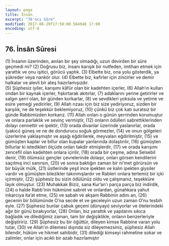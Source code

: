 ```yaml
---
layout: page
title: İnsân
excerpt: "76'ncı Sûre"
modified: 2017-08-29T17:50:00.564948 17:00
encoding: utf-8
---
```


## 76. İnsân Sûresi

(1) İnsanın üzerinden, anılan bir şey olmadığı, uzun devirden bir süre geçmedi mi?
(2) Doğrusu biz, insanı karışık bir nutfeden, imtihan etmek için yarattık ve onu işitici, görücü yaptık. 
(3) Elbette biz, ona yolu gösterdik, ya şükreder veya nankör olur.
(4) Elbette biz, kafirler için zincirler ve demir halkalar ve alevli bir ateş hazırlamışızdır.	
(5) Şüphesiz iyiler, karışımı kâfûr olan bir kadehten içerler,
(6) Allah’ın kulları ondan bir kaynak içerler, fışkırtarak akıtırlar,
(7) adaklarını yerine getirirler ve salgın şerri olan, bir günden korkarlar, 
(8) ve sevdikleri yoksula ve yetime ve esire yemeği yedirirler,
(9) Allah rızası için biz size yediriyoruz, sizden bir karşılık, ne de teşekkür beklemiyoruz,
(10) çünkü biz çok katı suratsız bir günde Rabbimizden korkarız.
(11) Allah onları o günün şerrinden korumuştur ve onlara parlaklık ve sevinç vermiştir, 
(12) onların ödülleri sabrettiklerinden dolayı cennettir ve ipektir,
(13) orada divanlar üzerinde yaslanırlar, orada (yakıcı) güneş ve ne de dondurucu soğuk görmezler,
(14) ve onun gölgeleri üzerlerine yaklaşmıştır ve aşağı eğdirilerek, meyvaları eğdirilmiştir, 
(15) ve gümüşten kaplar ve billur olan kupalar yanlarında dolaştırılır, 
(16) gümüşten billurlar ki istedikleri ölçüde onları takdir etmişlerdir,
(17) ve orada karışımı zencefil olan kadehten onlara içirilir, 
(18) orada bir çeşme, adına Selsebil denir,
(19) ölümsüz gençler çevrelerinde dolaşır, onları görsen kendilerini saçılmış inci sanırsın, 
(20) ve sonra baktığın zaman bir ni’met görürsün ve bir büyük mülk,
(21) üstlerinde yeşil ince ipekten ve kalın ipekten giysiler vardır 
 ve gümüşten bilezikler takınmışlardır ve Rableri onlara tertemiz bir içki içirmiştir,
(22) şüphesiz bu sizin ödülünüz oldu ve çalışmanız, teşekküre layık  olmuştur. 
(23) Muhakkak Biziz, sana Kur’an’ı parça parça biz indirdik,
(24) o halde Rabb'inin hükmüne sabret ve onlardan, günahkara yahut inkarcıya ita’at etme, 
(25) ve sabah ve akşam Rabbinin adını an, 
(26) gecenin bir bölümünde O’na secde et ve geceleyin uzun zaman O’nu tesbih eyle. 
(27) Şüphesiz bunlar çabuk geçeni (dünyayı) seviyorlar ve ötelerindeki ağır bir günü bırakıyorlar,
(28) Onları, biz yarattık ve yapılarını sıkıca bağladık ve dilediğimiz zaman, tam bir değişiklikle, onların benzerleriyle değiştiririz.
(29) Şüphesiz bu bir öğüttür, dileyen kimse Rabbine varan yolu tutar, 
(30) ve Allah’ın dilemesi dışında siz dileyemezsiniz, şüphesiz Allah bilendir, hüküm ve hikmet sahibidir, 
(31) dilediği kimseyi rahmetine sokar ve zalimler, onlar için acıklı bir azab hazırlamıştır
